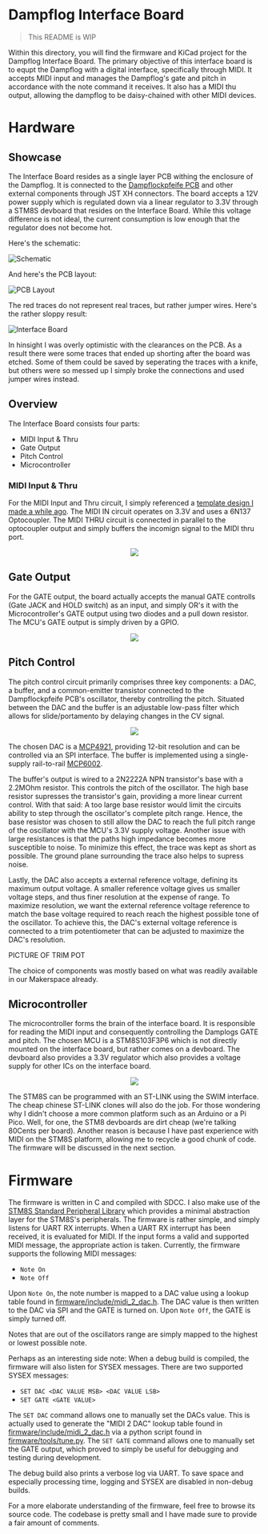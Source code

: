 # Dampflog Interface Board

> This README is WIP

Within this directory, you will find the firmware and KiCad project for the Dampflog Interface Board. The primary objective of this interface board is to equpt the Dampflog with a digital interface, specifically through MIDI. It accepts MIDI input and manages the Dampflog's gate and pitch in accordance with the note command it receives. It also has a MIDI thu output, allowing the dampflog to be daisy-chained with other MIDI devices.

# Hardware

## Showcase

The Interface Board resides as a single layer PCB withing the enclosure of the Dampflog. It is connected to the [Dampflockpfeife PCB](../README.md) and other external components through JST XH connectors. The board accepts a 12V power supply which is regulated down
via a linear regulator to 3.3V through a STM8S devboard that resides on the Interface Board. While this voltage difference is not ideal, the current consumption is low enough that the regulator does not become hot.

Here's the schematic:

![Schematic](../docs/InterfaceBoardSchematic.png)

And here's the PCB layout:

![PCB Layout](../docs/InterfaceBoardPCB.png)

The red traces do not represent real traces, but rather jumper wires. Here's the rather sloppy result:

![Interface Board](../docs/InterfaceBoardBuilt.jpg)

In hinsight I was overly optimistic with the clearances on the PCB. As a result there were some traces that ended up shorting after
the board was etched. Some of them could be saved by seperating the traces with a knife, but others were so messed up I simply broke the connections and used jumper wires instead. 

## Overview

The Interface Board consists four parts:

- MIDI Input & Thru
- Gate Output
- Pitch Control
- Microcontroller

### MIDI Input & Thru

For the MIDI Input and Thru circuit, I simply referenced a [template design I made a while ago](https://github.com/TU-DO-Makerspace/KiCAD-MIDI-Templates). The MIDI IN circuit operates on 3.3V and uses a 6N137 Optocoupler. The MIDI THRU circuit is connected in parallel to the optocoupler output and simply buffers the incomign signal to the MIDI thru port.

<p align="center">
	<img src="../docs/InterfaceBoard_MIDI.png">
</p>

## Gate Output

For the GATE output, the board actually accepts the manual GATE controlls (Gate JACK and HOLD switch) as an input, and simply OR's it with the Microcontroller's GATE output using two diodes and a pull down resistor. The MCU's GATE output is simply driven by a GPIO.

<p align="center">
	<img src="../docs/InterfaceBoard_GATE.png">
</p>

## Pitch Control

The pitch control circuit primarily comprises three key components: a DAC, a buffer, and a common-emitter transistor connected to the Dampflockpfeife PCB's oscillator, thereby controlling the pitch. Situated between the DAC and the buffer is an adjustable low-pass filter which allows for slide/portamento by delaying changes in the CV signal.

<p align="center">
	<img src="../docs/InterfaceBoard_PITCH.png">
</p>

The chosen DAC is a [MCP4921](https://ww1.microchip.com/downloads/en/DeviceDoc/21897B.pdf), providing 12-bit resolution and can be controlled via an SPI interface. The buffer is implemented using a single-supply rail-to-rail [MCP6002](https://www.reichelt.de/index.html?ACTION=7&LA=3&OPEN=0&INDEX=0&FILENAME=A200%2FMCP6002_MCP6004_MIC.pdf).

The buffer's output is wired to a 2N2222A NPN transistor's base with a 2.2MOhm resistor.
This controls the pitch of the oscillator. The high base resistor supresses the transistor's gain, providing a more linear current control. With that said: A too large base resistor would limit the circuits ability to step through the oscillator's complete pitch range. Hence, the base resistor was chosen to still allow the DAC to reach the full pitch range of the oscillator with the MCU's 3.3V supply voltage. Another issue with large resistances is that the paths high impedance becomes more susceptible to noise. To minimize this effect, the trace was kept as short as possible. The ground plane surrounding the trace also helps to supress noise.

Lastly, the DAC also accepts a external reference voltage, defining its maximum output voltage. A smaller reference voltage gives us smaller voltage steps, and thus finer resolution at the expense of range. To maximize resolution, we want the external reference voltage reference to match the base voltage required to reach reach the highest possible tone of the oscillator. To achieve this, the DAC's external voltage reference is connected to a trim potentiometer that can be adjusted to maximize the DAC's resolution.

PICTURE OF TRIM POT

The choice of components was mostly based on what was readily available in our Makerspace already.

## Microcontroller

The microcontroller forms the brain of the interface board. It is responsible for reading the MIDI input and consequently controlling the Damplogs GATE and pitch. The chosen MCU is a STM8S103F3P6 which is not directly mounted on the interface board, but rather comes on a devboard. The devboard also provides a 3.3V regulator which also provides a voltage supply for other ICs on the interface board.  

<p align="center">
	<img src="../docs/InterfaceBoard_MCU.png">
</p>

The STM8S can be programmed with an ST-LINK using the SWIM interface. The cheap chinese ST-LINK clones will also do the job. For those wondering why I didn't choose a more common platform such as an Arduino or a Pi Pico. Well, for one, the STM8 devboards are dirt cheap (we're talking 80Cents per board). Another reason is because I have past experience with MIDI on the STM8S platform, allowing me to recycle a good chunk of code. The firmware will be discussed in the next section.

# Firmware

The firmware is written in C and compiled with SDCC. I also make use of the [STM8S Standard Peripheral Library](https://github.com/bschwand/STM8-SPL-SDCC) which provides a minimal abstraction layer for the STM8S's peripherals. The firmware is rather simple, and simply listens for UART RX interrupts. When a UART RX interrupt has been received, it is evaluated for MIDI. If the input forms a valid and supported MIDI message, the appropriate action is taken. Currently, the firmware supports the following MIDI messages:

- `Note On`
- `Note Off`

Upon `Note On`, the note number is mapped to a DAC value using a lookup table found in [firmware/include/midi_2_dac.h](firmware/include/midi_2_dac.h). The DAC value is then written to the DAC via SPI and the GATE is turned on. Upon `Note Off`, the GATE is simply turned off.

Notes that are out of the oscillators range are simply mapped to the highest or lowest possible note.

Perhaps as an interesting side note: When a debug build is compiled, the firmware will also listen for SYSEX messages. There are two supported SYSEX messages:

- `SET DAC <DAC VALUE MSB> <DAC VALUE LSB>`
- `SET GATE <GATE VALUE>`

The `SET DAC` command allows one to manually set the DACs value. This is actually used to generate the "MIDI 2 DAC" lookup table found in [firmware/include/midi_2_dac.h](firmware/include/midi_2_dac.h) via a python script found in [firmware/tools/tune.py](firmware/tools/tune.py). The `SET GATE` command allows one to manually set the GATE output, which proved to simply be useful for debugging and testing during development.

The debug build also prints a verbose log via UART. To save space and especially processing time, logging and SYSEX are disabled in non-debug builds.

For a more elaborate understanding of the firmware, feel free to browse its source code. The codebase is pretty small and I have made sure to provide a fair amount of comments.
